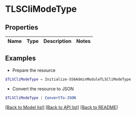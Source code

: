# TLSCliModeType
## Properties

Name | Type | Description | Notes
------------ | ------------- | ------------- | -------------

## Examples

- Prepare the resource
```powershell
$TLSCliModeType = Initialize-SS6AdminModuleTLSCliModeType 
```

- Convert the resource to JSON
```powershell
$TLSCliModeType | ConvertTo-JSON
```

[[Back to Model list]](../README.md#documentation-for-models) [[Back to API list]](../README.md#documentation-for-api-endpoints) [[Back to README]](../README.md)

